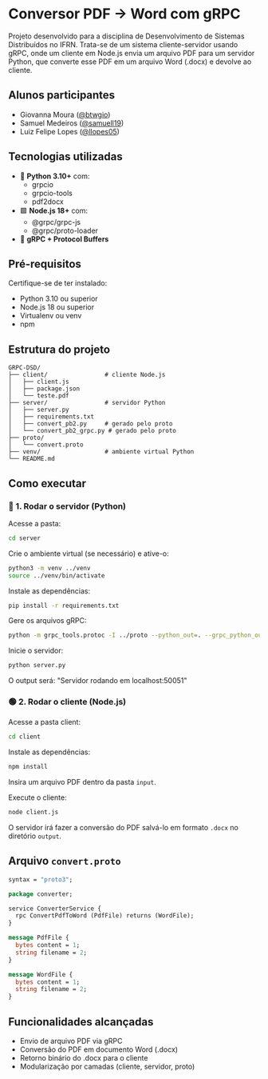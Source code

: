 # Conversor PDF → Word com gRPC

Projeto desenvolvido para a disciplina de Desenvolvimento de Sistemas Distribuídos no IFRN. Trata-se de um sistema cliente-servidor usando gRPC, onde um cliente em Node.js envia um arquivo PDF para um servidor Python, que converte esse PDF em um arquivo Word (.docx) e devolve ao cliente.

## Alunos participantes
- Giovanna Moura ([@btwgio](https://github.com/btwgio))
- Samuel Medeiros ([@samuell19](https://github.com/samuell19))
- Luiz Felipe Lopes ([@llopes05](https://github.com/llopes05))

## Tecnologias utilizadas
- 🐍 **Python 3.10+** com:
  - grpcio
  - grpcio-tools
  - pdf2docx
- 🟩 **Node.js 18+** com:
  - @grpc/grpc-js
  - @grpc/proto-loader
- 📄 **gRPC + Protocol Buffers**

## Pré-requisitos
Certifique-se de ter instalado:
- Python 3.10 ou superior
- Node.js 18 ou superior
- Virtualenv ou venv
- npm

## Estrutura do projeto

```
GRPC-DSD/
├── client/                # cliente Node.js
│   ├── client.js
│   ├── package.json
│   └── teste.pdf
├── server/                # servidor Python
│   ├── server.py
│   ├── requirements.txt
│   ├── convert_pb2.py     # gerado pelo proto
│   └── convert_pb2_grpc.py # gerado pelo proto
├── proto/
│   └── convert.proto
├── venv/                  # ambiente virtual Python
└── README.md
```

## Como executar

### 🔧 1. Rodar o servidor (Python)
Acesse a pasta:
```bash
cd server
```

Crie o ambiente virtual (se necessário) e ative-o:
```bash
python3 -m venv ../venv
source ../venv/bin/activate
```

Instale as dependências:
```bash
pip install -r requirements.txt
```

Gere os arquivos gRPC:
```bash
python -m grpc_tools.protoc -I ../proto --python_out=. --grpc_python_out=. ../proto/convert.proto
```

Inicie o servidor:
```bash
python server.py
```
O output será: "Servidor rodando em localhost:50051"

### 🟢 2. Rodar o cliente (Node.js)
Acesse a pasta client:
```bash
cd client
```

Instale as dependências:
```bash
npm install
```

Insira um arquivo PDF dentro da pasta `input`.

Execute o cliente:
```bash
node client.js
```
O servidor irá fazer a conversão do PDF salvá-lo em formato `.docx` no diretório `output`.

## Arquivo `convert.proto`
```proto
syntax = "proto3";

package converter;

service ConverterService {
  rpc ConvertPdfToWord (PdfFile) returns (WordFile);
}

message PdfFile {
  bytes content = 1;
  string filename = 2;
}

message WordFile {
  bytes content = 1;
  string filename = 2;
}
```

## Funcionalidades alcançadas
- Envio de arquivo PDF via gRPC
- Conversão do PDF em documento Word (.docx)
- Retorno binário do .docx para o cliente
- Modularização por camadas (cliente, servidor, proto)
